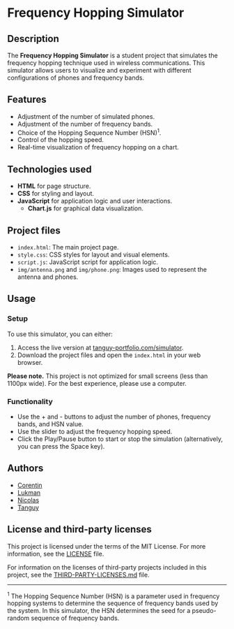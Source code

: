 # Frequency Hopping Simulator

## Description

The **Frequency Hopping Simulator** is a student project that simulates the frequency hopping technique used in wireless
communications. This simulator allows users to visualize and experiment with different configurations of phones and
frequency bands.

## Features

- Adjustment of the number of simulated phones.
- Adjustment of the number of frequency bands.
- Choice of the Hopping Sequence Number (HSN)<sup>1</sup>.
- Control of the hopping speed.
- Real-time visualization of frequency hopping on a chart.

## Technologies used

- **HTML** for page structure.
- **CSS** for styling and layout.
- **JavaScript** for application logic and user interactions.
    - **Chart.js** for graphical data visualization.

## Project files

- `index.html`: The main project page.
- `style.css`: CSS styles for layout and visual elements.
- `script.js`: JavaScript script for application logic.
- `img/antenna.png` and `img/phone.png`: Images used to represent the antenna and phones.

## Usage

### Setup

To use this simulator, you can either:

1. Access the live version at [tanguy-portfolio.com/simulator](https://tanguy-portfolio.com/simulator).
2. Download the project files and open the `index.html` in your web browser.

**Please note.** This project is not optimized for small screens (less than 1100px wide). For the best experience,
please use a computer.

### Functionality

- Use the <control>+</control> and <control>-</control> buttons to adjust the number of phones, frequency bands, and
  HSN value.
- Use the slider to adjust the frequency hopping speed.
- Click the <control>Play</control>/<control>Pause</control> button to start or stop the simulation (alternatively, you
  can press the Space key).

## Authors

- [Corentin](https://github.com/cocoutbm)
- [Lukman]()
- [Nicolas](https://github.com/nic0c0)
- [Tanguy](https://github.com/Eseltwift)

## License and third-party licenses

This project is licensed under the terms of the MIT License. For more information, see the [LICENSE](LICENSE) file.

For information on the licenses of third-party projects included in this project, see
the [THIRD-PARTY-LICENSES.md](THIRD-PARTY-LICENSES.md) file.

---

<sup>1</sup> The Hopping Sequence Number (HSN) is a parameter used in frequency hopping systems to determine the
sequence of frequency bands used by the system. In this simulator, the HSN determines the seed for a pseudo-random
sequence
of frequency bands.
